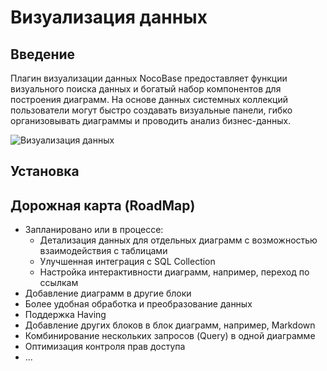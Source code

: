 # Визуализация данных

## Введение

Плагин визуализации данных NocoBase предоставляет функции визуального поиска данных и богатый набор компонентов для построения диаграмм. На основе данных системных коллекций пользователи могут быстро создавать визуальные панели, гибко организовывать диаграммы и проводить анализ бизнес-данных.

![Визуализация данных](https://static-docs.nocobase.com/51be43d5400d6294f6c20d11009f23c4.png)

## Установка

## Дорожная карта (RoadMap)

- Запланировано или в процессе:
  - Детализация данных для отдельных диаграмм с возможностью взаимодействия с таблицами
  - Улучшенная интеграция с SQL Collection
  - Настройка интерактивности диаграмм, например, переход по ссылкам
- Добавление диаграмм в другие блоки
- Более удобная обработка и преобразование данных
- Поддержка Having
- Добавление других блоков в блок диаграмм, например, Markdown
- Комбинирование нескольких запросов (Query) в одной диаграмме
- Оптимизация контроля прав доступа
- ...
